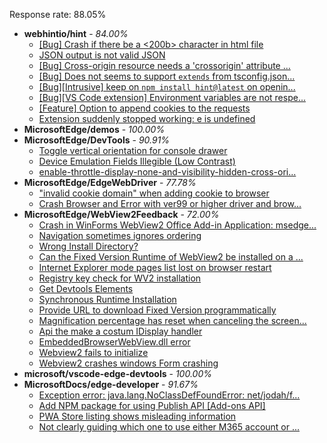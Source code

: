Response rate: 88.05%

* **webhintio/hint** - _84.00%_
   * [[Bug] Crash if there be a <200b> character in html file](https://github.com/webhintio/hint/issues/5082)
   * [JSON output is not valid JSON](https://github.com/webhintio/hint/issues/5081)
   * [[Bug] Cross-origin resource needs a 'crossorigin' attribute ...](https://github.com/webhintio/hint/issues/5054)
   * [[Bug] Does not seems to support `extends` from tsconfig.json...](https://github.com/webhintio/hint/issues/5035)
   * [[Bug][Intrusive] keep on `npm install hint@latest` on openin...](https://github.com/webhintio/hint/issues/5034)
   * [[Bug][VS Code extension] Environment variables are not respe...](https://github.com/webhintio/hint/issues/4957)
   * [[Feature] Option to append cookies to the requests](https://github.com/webhintio/hint/issues/5079)
   * [Extension suddenly stopped working: e is undefined](https://github.com/webhintio/hint/issues/5078)
* **MicrosoftEdge/demos** - _100.00%_
* **MicrosoftEdge/DevTools** - _90.91%_
   * [Toggle vertical orientation for console drawer](https://github.com/MicrosoftEdge/DevTools/issues/34)
   * [Device Emulation Fields Illegible (Low Contrast)](https://github.com/MicrosoftEdge/DevTools/issues/33)
   * [enable-throttle-display-none-and-visibility-hidden-cross-ori...](https://github.com/MicrosoftEdge/DevTools/issues/3)
* **MicrosoftEdge/EdgeWebDriver** - _77.78%_
   * ["invalid cookie domain" when adding cookie to browser](https://github.com/MicrosoftEdge/EdgeWebDriver/issues/9)
   * [Crash Browser and Error with ver99 or higher driver and brow...](https://github.com/MicrosoftEdge/EdgeWebDriver/issues/8)
* **MicrosoftEdge/WebView2Feedback** - _72.00%_
   * [Crash in WinForms WebView2 Office Add-in Application: msedge...](https://github.com/MicrosoftEdge/WebView2Feedback/issues/2338)
   * [Navigation sometimes ignores ordering](https://github.com/MicrosoftEdge/WebView2Feedback/issues/2336)
   * [Wrong Install Directory? ](https://github.com/MicrosoftEdge/WebView2Feedback/issues/2335)
   * [Can the Fixed Version Runtime of WebView2 be installed on a ...](https://github.com/MicrosoftEdge/WebView2Feedback/issues/2334)
   * [Internet Explorer mode pages list lost on browser restart](https://github.com/MicrosoftEdge/WebView2Feedback/issues/2332)
   * [Registry key check for WV2 installation](https://github.com/MicrosoftEdge/WebView2Feedback/issues/2331)
   * [Get Devtools Elements](https://github.com/MicrosoftEdge/WebView2Feedback/issues/2328)
   * [Synchronous Runtime Installation](https://github.com/MicrosoftEdge/WebView2Feedback/issues/2327)
   * [Provide URL to download Fixed Version programmatically](https://github.com/MicrosoftEdge/WebView2Feedback/issues/2326)
   * [Magnification percentage has reset when canceling the screen...](https://github.com/MicrosoftEdge/WebView2Feedback/issues/2325)
   * [Api the make a costum IDisplay handler](https://github.com/MicrosoftEdge/WebView2Feedback/issues/2329)
   * [ EmbeddedBrowserWebView.dll error](https://github.com/MicrosoftEdge/WebView2Feedback/issues/2310)
   * [Webview2 fails to initialize](https://github.com/MicrosoftEdge/WebView2Feedback/issues/2302)
   * [Webview2 crashes windows Form crashing](https://github.com/MicrosoftEdge/WebView2Feedback/issues/2297)
* **microsoft/vscode-edge-devtools** - _100.00%_
* **MicrosoftDocs/edge-developer** - _91.67%_
   * [Exception error: java.lang.NoClassDefFoundError: net/jodah/f...](https://github.com/MicrosoftDocs/edge-developer/issues/1872)
   * [Add NPM package for using Publish API [Add-ons API]](https://github.com/MicrosoftDocs/edge-developer/issues/1871)
   * [PWA Store listing shows misleading information](https://github.com/MicrosoftDocs/edge-developer/issues/1870)
   * [Not clearly guiding which one to use either M365 account or ...](https://github.com/MicrosoftDocs/edge-developer/issues/1868)